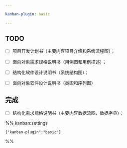 ```yaml
---

kanban-plugin: basic

---
```


## TODO

- [ ] 项目开发计划书（主要内容项目介绍和系统流程图）；
- [ ] 面向对象需求规格说明书（用例图和用例描述）；
- [ ] 结构化软件设计说明书（系统结构图）；
- [ ] 面向对象软件设计说明书（类图和序列图）


## 完成

- [ ] 结构化需求规格说明书（主要内容数据流图，数据字典）；




%% kanban:settings
```
{"kanban-plugin":"basic"}
```
%%